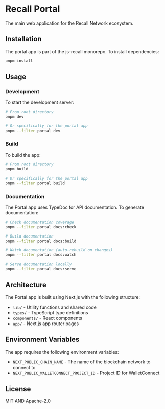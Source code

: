 # Recall Portal

The main web application for the Recall Network ecosystem.

## Installation

The portal app is part of the js-recall monorepo. To install dependencies:

```bash
pnpm install
```

## Usage

### Development

To start the development server:

```bash
# From root directory
pnpm dev

# Or specifically for the portal app
pnpm --filter portal dev
```

### Build

To build the app:

```bash
# From root directory
pnpm build

# Or specifically for the portal app
pnpm --filter portal build
```

### Documentation

The Portal app uses TypeDoc for API documentation. To generate documentation:

```bash
# Check documentation coverage
pnpm --filter portal docs:check

# Build documentation
pnpm --filter portal docs:build

# Watch documentation (auto-rebuild on changes)
pnpm --filter portal docs:watch

# Serve documentation locally
pnpm --filter portal docs:serve
```

## Architecture

The Portal app is built using Next.js with the following structure:

- `lib/` - Utility functions and shared code
- `types/` - TypeScript type definitions
- `components/` - React components
- `app/` - Next.js app router pages

## Environment Variables

The app requires the following environment variables:

- `NEXT_PUBLIC_CHAIN_NAME` - The name of the blockchain network to connect to
- `NEXT_PUBLIC_WALLETCONNECT_PROJECT_ID` - Project ID for WalletConnect

## License

MIT AND Apache-2.0